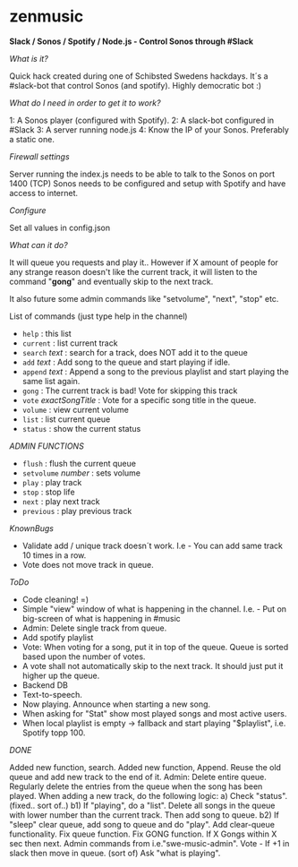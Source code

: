 # zenmusic
**Slack / Sonos / Spotify / Node.js - Control Sonos through #Slack**

*What is it?*

Quick hack created during one of Schibsted Swedens hackdays.
It´s a #slack-bot that control Sonos (and spotify). Highly democratic bot :)

*What do I need in order to get it to work?*

1: A Sonos player (configured with Spotify).
2: A slack-bot configured in #Slack
3: A server running node.js
4: Know the IP of your Sonos. Preferably a static one.

*Firewall settings*

Server running the index.js needs to be able to talk to the Sonos on port 1400 (TCP)
Sonos needs to be configured and setup with Spotify and have access to internet.

*Configure*

Set all values in config.json

*What can it do?*

It will queue you requests and play it..  However if X amount of people for any strange reason doesn't like the current track, it will listen to the command "**gong**" and eventually skip to the next track.

It also future some admin commands like "setvolume", "next", "stop" etc.

List of commands (just type help in the channel)

* `help` : this list 
* `current` : list current track
* `search` _text_ : search for a track, does NOT add it to the queue
* `add` _text_ : Add song to the queue and start playing if idle.
* `append` _text_ : Append a song to the previous playlist and start playing the same list again.
* `gong` : The current track is bad! Vote for skipping this track
* `vote` _exactSongTitle_ : Vote for a specific song title in the queue.
* `volume` : view current volume
* `list` : list current queue
* `status` : show the current status

*ADMIN FUNCTIONS*

* `flush` : flush the current queue
* `setvolume` _number_ : sets volume
* `play` : play track
* `stop` : stop life
* `next` : play next track
* `previous` : play previous track
    
 
*KnownBugs*

* Validate add / unique track doesn´t work. I.e - You can add same track 10 times in a row.
* Vote does not move track in queue.
 
*ToDo*

* Code cleaning! =)
* Simple "view" window of what is happening in the channel. I.e. - Put on big-screen of what is happening in #music
* Admin: Delete single track from queue.
* Add spotify playlist
* Vote: When voting for a song, put it in top of the queue. Queue is sorted based upon the number of votes.
* A vote shall not automatically skip to the next track. It should just put it higher up the queue.
* Backend DB
* Text-to-speech. 
* Now playing. Announce when starting a new song.
* When asking for "Stat" show most played songs and most active users.
* When local playlist is empty -> fallback and start playing "$playlist", i.e. Spotify topp 100.

*DONE*

Added new function, search.
Added new function, Append. Reuse the old queue and add new track to the end of it.
Admin: Delete entire queue.
 Regularly delete the entries from the queue when the song has been played.
   When adding a new track, do the following logic:
        a) Check "status".
     (fixed.. sort of..)   b1) If "playing", do a "list". Delete all songs in the queue with lower number than the current track. Then add song to queue.
        b2) If "sleep" clear queue, add song to queue and do "play".
Add clear-queue functionality.
Fix queue function.
Fix GONG function. If X Gongs within X sec then next.
Admin commands from i.e."swe-music-admin".
Vote - If +1 in slack then move in queue. (sort of)
Ask "what is playing".

